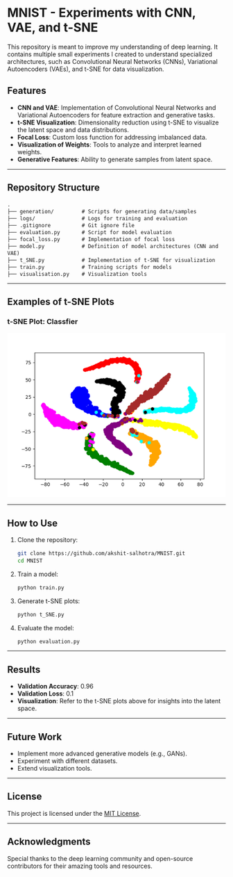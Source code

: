 
# MNIST - Experiments with CNN, VAE, and t-SNE

This repository is meant to improve my understanding of deep learning. It contains multiple small experiments I created to understand specialized architectures, such as Convolutional Neural Networks (CNNs), Variational Autoencoders (VAEs), and t-SNE for data visualization.

## Features

- **CNN and VAE**: Implementation of Convolutional Neural Networks and Variational Autoencoders for feature extraction and generative tasks.
- **t-SNE Visualization**: Dimensionality reduction using t-SNE to visualize the latent space and data distributions.
- **Focal Loss**: Custom loss function for addressing imbalanced data.
- **Visualization of Weights**: Tools to analyze and interpret learned weights.
- **Generative Features**: Ability to generate samples from latent space.

---

## Repository Structure

```
.
├── generation/         # Scripts for generating data/samples
├── logs/               # Logs for training and evaluation
├── .gitignore          # Git ignore file
├── evaluation.py       # Script for model evaluation
├── focal_loss.py       # Implementation of focal loss
├── model.py            # Definition of model architectures (CNN and VAE)
├── t_SNE.py            # Implementation of t-SNE for visualization
├── train.py            # Training scripts for models
├── visualisation.py    # Visualization tools
```

---

## Examples of t-SNE Plots

<!-- Below are some examples of the t-SNE visualizations generated from the latent space of the trained models: -->

<!-- ### t-SNE Plot: Latent Space of VAE -->
<!-- ![t-SNE Plot 1](path/to/tsne_plot1.png) -->

### t-SNE Plot: Classfier
![t-SNE Plot](t-SNE.png)



---

## How to Use

1. Clone the repository:
   ```bash
   git clone https://github.com/akshit-salhotra/MNIST.git
   cd MNIST
   ```


2. Train a model:
   ```bash
   python train.py
   ```

3. Generate t-SNE plots:
   ```bash
   python t_SNE.py
   ```

4. Evaluate the model:
   ```bash
   python evaluation.py
   ```

---

## Results

- **Validation Accuracy**: 0.96
- **Validation Loss**: 0.1
- **Visualization**: Refer to the t-SNE plots above for insights into the latent space.

---

## Future Work

- Implement more advanced generative models (e.g., GANs).
- Experiment with different datasets.
- Extend visualization tools.

---

## License

This project is licensed under the [MIT License](LICENSE).

---

## Acknowledgments

Special thanks to the deep learning community and open-source contributors for their amazing tools and resources.
